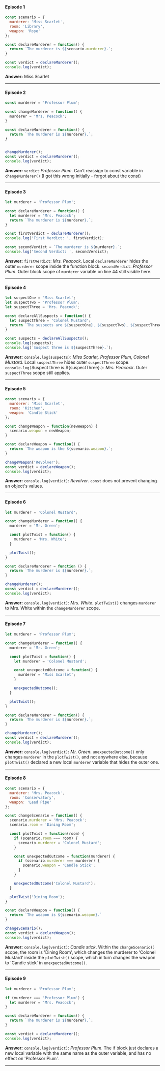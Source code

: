 #### Episode 1

```js
const scenario = {
  murderer: 'Miss Scarlet',
  room: 'Library',
  weapon: 'Rope'
};

const declareMurderer = function() {
  return `The murderer is ${scenario.murderer}.`;
}

const verdict = declareMurderer();
console.log(verdict);
```

**Answer:**
Miss Scarlet

---
#### Episode 2

```js
const murderer = 'Professor Plum';

const changeMurderer = function() {
  murderer = 'Mrs. Peacock';
}

const declareMurderer = function() {
  return `The murderer is ${murderer}.`;
}


changeMurderer();
const verdict = declareMurderer();
console.log(verdict);
```

**Answer:**
`verdict`:*Professor Plum*. Can't reassign to const variable in `changeMurderer()` 
(I got this wrong initially - forgot about the const)

---
#### Episode 3

```js
let murderer = 'Professor Plum';

const declareMurderer = function() {
  let murderer = 'Mrs. Peacock';
  return `The murderer is ${murderer}.`;
}

const firstVerdict = declareMurderer();
console.log('First Verdict: ', firstVerdict);

const secondVerdict = `The murderer is ${murderer}.`;
console.log('Second Verdict: ', secondVerdict);
```

**Answer:**
`firstVerdict`: *Mrs. Peacock*. Local `declareMurderer` hides the outer `murderer` scope inside the function block.
`secondVerdict`: *Professor Plum*. Outer block scope of `murderer` variable on line 44 still visible here.

---
#### Episode 4

```js
let suspectOne = 'Miss Scarlet';
let suspectTwo = 'Professor Plum';
let suspectThree = 'Mrs. Peacock';

const declareAllSuspects = function() {
  let suspectThree = 'Colonel Mustard';
  return `The suspects are ${suspectOne}, ${suspectTwo}, ${suspectThree}.`;
}

const suspects = declareAllSuspects();
console.log(suspects);
console.log(`Suspect three is ${suspectThree}.`);
```

**Answer:**
`console.log(suspects)`: *Miss Scarlet, Professor Plum, Colonel Mustard*. Local `suspectThree` hides outer `suspectThree` scope.
`console.log(`Suspect three is ${suspectThree}.`)`: *Mrs. Peacock*. Outer `suspectThree` scope still applies.

---
#### Episode 5

```js
const scenario = {
  murderer: 'Miss Scarlet',
  room: 'Kitchen',
  weapon: 'Candle Stick'
};

const changeWeapon = function(newWeapon) {
  scenario.weapon = newWeapon;
}

const declareWeapon = function() {
  return `The weapon is the ${scenario.weapon}.`;
}

changeWeapon('Revolver');
const verdict = declareWeapon();
console.log(verdict);
```

**Answer:**
`console.log(verdict)`: *Revolver*. `const` does not prevent changing an object's values.

---
#### Episode 6

```js
let murderer = 'Colonel Mustard';

const changeMurderer = function() {
  murderer = 'Mr. Green';

  const plotTwist = function() {
    murderer = 'Mrs. White';
  }

  plotTwist();
}

const declareMurderer = function () {
  return `The murderer is ${murderer}.`;
}

changeMurderer();
const verdict = declareMurderer();
console.log(verdict);
```

**Answer:**
`console.log(verdict)`: *Mrs. White*. `plotTwist()` changes `murderer` to Mrs. White within the `changeMurderer` scope.

---
#### Episode 7

```js
let murderer = 'Professor Plum';

const changeMurderer = function() {
  murderer = 'Mr. Green';

  const plotTwist = function() {
    let murderer = 'Colonel Mustard';

    const unexpectedOutcome = function() {
      murderer = 'Miss Scarlet';
    }

    unexpectedOutcome();
  }

  plotTwist();
}

const declareMurderer = function() {
  return `The murderer is ${murderer}.`;
}

changeMurderer();
const verdict = declareMurderer();
console.log(verdict);
```

**Answer:**
`console.log(verdict)`: *Mr. Green*. `unexpectedOutcome()` only changes `murderer` in the `plotTwist()`, and not anywhere else, because `plotTwist()` declared a new local `murderer` variable that hides the outer one.

---
#### Episode 8

```js
const scenario = {
  murderer: 'Mrs. Peacock',
  room: 'Conservatory',
  weapon: 'Lead Pipe'
};

const changeScenario = function() {
  scenario.murderer = 'Mrs. Peacock';
  scenario.room = 'Dining Room';

  const plotTwist = function(room) {
    if (scenario.room === room) {
      scenario.murderer = 'Colonel Mustard';
    }

    const unexpectedOutcome = function(murderer) {
      if (scenario.murderer === murderer) {
        scenario.weapon = 'Candle Stick';
      }
    }

    unexpectedOutcome('Colonel Mustard');
  }

  plotTwist('Dining Room');
}

const declareWeapon = function() {
  return `The weapon is ${scenario.weapon}.`
}

changeScenario();
const verdict = declareWeapon();
console.log(verdict);
```

**Answer:**
`console.log(verdict)`: *Candle stick*. Within the `changeScenario()` scope, the room is 'Dining Room', which changes the murderer to 'Colonel Mustard' inside the `plotTwist()` scope, which in turn changes the weapon to 'Candle stick' in `unexpectedOutcome()`.

---
#### Episode 9

```js
let murderer = 'Professor Plum';

if (murderer === 'Professor Plum') {
  let murderer = 'Mrs. Peacock';
}

const declareMurderer = function() {
  return `The murderer is ${murderer}.`;
}

const verdict = declareMurderer();
console.log(verdict);
```

**Answer:**
`console.log(verdict)`: *Professor Plum*. The if block just declares a new local variable with the same name as the outer variable, and has no effect on 'Professor Plum'.

---

